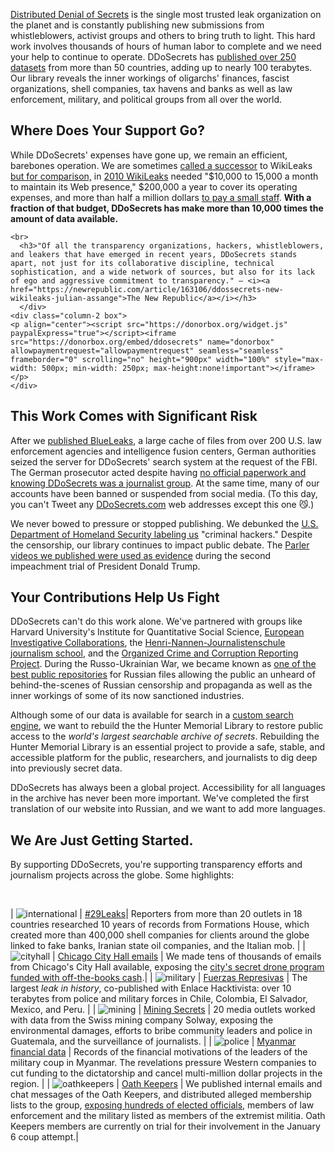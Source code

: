 

[Distributed Denial of Secrets](https://en.wikipedia.org/wiki/Distributed_Denial_of_Secrets) is the single most trusted leak organization on the planet and is constantly publishing new submissions from whistleblowers, activist groups and others to bring truth to light. This hard work involves thousands of hours of human labor to complete and we need your help to continue to operate. DDoSecrets has [published over 250 datasets](https://en.wikipedia.org/wiki/List_of_material_published_by_Distributed_Denial_of_Secrets) from more than 50 countries, adding up to nearly 100 terabytes. Our library reveals the inner workings of oligarchs' finances, fascist organizations, shell companies, tax havens and banks as well as law enforcement, military, and political groups from all over the world.

## Where Does Your Support Go?

<div class="container">
    <div class="column-1 box">While DDoSecrets' expenses have gone up, we remain an efficient, barebones operation. We are sometimes <a href="https://www.wired.com/story/ddosecrets-blueleaks-wikileaks/">called a successor</a> to WikiLeaks <a href="https://www.wired.com/2010/12/wikileaks-spending/"> but for comparison,</a> in <a href="https://www.wsj.com/articles/SB10001424052748704554104575436231926853198">2010 WikiLeaks</a> needed "$10,000 to 15,000 a month to maintain its Web presence," $200,000 a year to cover its operating expenses, and more than half a million dollars <a href="https://www.wired.com/2010/02/wikileaks-budget-woes/">to pay a small staff</a>. <b>With a fraction of that budget, DDoSecrets has make more than 10,000 times the amount of data available.</b>

    <br>
      <h3>"Of all the transparency organizations, hackers, whistleblowers, and leakers that have emerged in recent years, ­­DDoSecrets stands apart, not just for its collaborative discipline, technical sophistication, and a wide network of sources, but also for its lack of ego and aggressive commitment to transparency." — <i><a href="https://newrepublic.com/article/163106/ddossecrets-new-wikileaks-julian-assange">The New Republic</a></i></h3>
      </div>
    <div class="column-2 box">
    <p align="center"><script src="https://donorbox.org/widget.js" paypalExpress="true"></script><iframe src="https://donorbox.org/embed/ddosecrets" name="donorbox" allowpaymentrequest="allowpaymentrequest" seamless="seamless" frameborder="0" scrolling="no" height="900px" width="100%" style="max-width: 500px; min-width: 250px; max-height:none!important"></iframe></p>
    </div>
</div>

## This Work Comes with Significant Risk

After we [published BlueLeaks](https://www.wired.com/2010/02/wikileaks-budget-woes/), a large cache of files from over 200 U.S. law enforcement agencies and intelligence fusion centers, German authorities seized the server for DDoSecrets' search system at the request of the FBI. The German prosecutor acted despite having [no official paperwork and knowing DDoSecrets was a journalist group](https://www.zeit.de/digital/internet/2020-07/blueleaks-ddosecrets-whistleblower-server-beschlagnahmt). At the same time, many of our accounts have been banned or suspended from social media. (To this day, you can't Tweet any [DDoSecrets.com](https://ddosecrets.com/) web addresses except this one 😼.)

We never bowed to pressure or stopped publishing. We debunked the [U.S. Department of Homeland Security labeling us](https://twitter.com/NatSecGeek/status/1538546466242940928) "criminal hackers." Despite the censorship, our library continues to impact public debate. The [Parler videos we published were used as evidence](https://twitter.com/NatSecGeek/status/1538546466242940928) during the second impeachment trial of President Donald Trump.


## Your Contributions Help Us Fight


DDoSecrets can't do this work alone. We've partnered with groups like Harvard University's Institute for Quantitative Social Science, [European Investigative Collaborations](https://en.wikipedia.org/wiki/European_Investigative_Collaborations), the [Henri-Nannen-Journalistenschule journalism school](https://journalistenschule.de/), and the [Organized Crime and Corruption Reporting Project](https://en.wikipedia.org/wiki/Organized_Crime_and_Corruption_Reporting_Project). During the Russo-Ukrainian War, we became known as [one of the best public repositories](https://www.nbcnews.com/tech/security/hackers-flood-internet-say-are-russian-companies-files-rcna21853) for Russian files allowing the public an unheard of behind-the-scenes of Russian censorship and propaganda as well as the inner workings of some of its now sanctioned industries.  


Although some of our data is available for search in a [custom search engine](https://search.ddosecrets.com/data/), we want to rebuild the the Hunter Memorial Library to restore public access to the _world's largest searchable archive of secrets_. Rebuilding the Hunter Memorial Library is an essential project to provide a safe, stable, and accessible platform for the public, researchers, and journalists to dig deep into previously secret data.  


DDoSecrets has always been a global project. Accessibility for all languages in the archive has never been more important. We've completed the first translation of our website into Russian, and we want to add more languages.


## We Are Just Getting Started.

By supporting DDoSecrets, you're supporting transparency efforts and journalism projects across the globe. Some highlights:

<br>

| ![international](/images/banking.png) | [#29Leaks](https://www.occrp.org/en/29leaks/)| Reporters from more than 20 outlets in 18 countries researched 10 years of records from Formations House, which created more than 400,000 shell companies for clients around the globe linked to fake banks, Iranian state oil companies, and the Italian mob. |
| ![cityhall](/images/city_hall.png) | [Chicago City Hall emails](https://chicago.suntimes.com/city-hall/2021/5/10/22428870/chicago-hacked-emails-lori-lightfoot-city-hall-hack-corruption) | We made tens of thousands of emails from Chicago's City Hall available, exposing the [city's secret drone program funded with off-the-books cash](https://chicago.suntimes.com/city-hall/2021/5/11/22425299/cpd-chicago-police-drone-secret-emails-hack-lori-lightfoot-dodsecrets-city-hall).|
| ![military](/images/military.png) |  [Fuerzas Represivas](https://ddosecrets.com/wiki/Estado_Mayor_Conjunto_de_las_Fuerza_Armadas_de_Chile) | The largest *leak in history*, co-published with Enlace Hacktivista: over 10 terabytes from police and military forces in Chile, Colombia, El Salvador, Mexico, and Peru.  |
| ![mining](/images/mining.png) | [Mining Secrets](https://forbiddenstories.org/kiosk/mining-secrets-all-the-articles/) | 20 media outlets worked with data from the Swiss mining company Solway, exposing the environmental damages, efforts to bribe community leaders and police in Guatemala, and the surveillance of journalists. |
| ![police](/images/police.png) | [Myanmar financial data](https://myanmar-now.org/en/news/generals-set-to-lose-tens-of-millions-of-dollars-as-total-suspends-yadana-gas-pipeline-dividend) | Records of the financial motivations of the leaders of the military coup in Myanmar. The revelations pressure Western companies to cut funding to the dictatorship and cancel multi-million dollar projects in the region. |
| ![oathkeepers](/images/oathkeepers.png) | [Oath Keepers](https://www.usatoday.com/story/news/politics/2022/10/16/jan-6-oath-keepers-trial-extremist-groups/10484800002/) | We published internal emails and chat messages of the Oath Keepers, and distributed alleged membership lists to the group, [exposing hundreds of elected officials](https://www.vanityfair.com/news/2022/09/oath-keepers-leak-membership-rolls), members of law enforcement and the military listed as members of the extremist militia. Oath Keepers members are currently on trial for their involvement in the January 6 coup attempt.|
